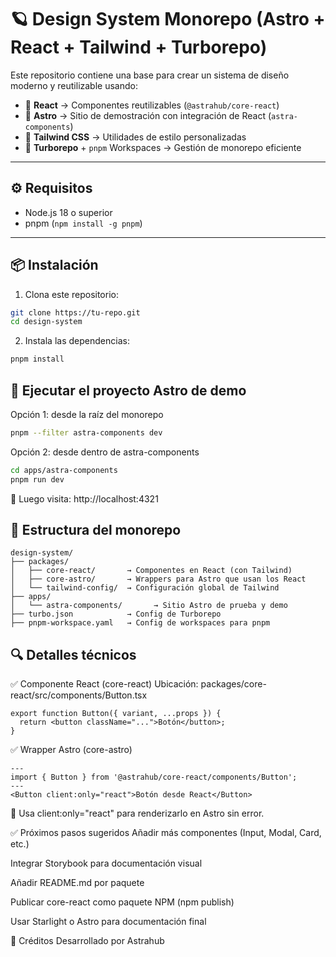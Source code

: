# 🪐 Design System Monorepo (Astro + React + Tailwind + Turborepo)

Este repositorio contiene una base para crear un sistema de diseño moderno y reutilizable usando:

- 🧩 **React** → Componentes reutilizables (`@astrahub/core-react`)
- 🌌 **Astro** → Sitio de demostración con integración de React (`astra-components`)
- 🎨 **Tailwind CSS** → Utilidades de estilo personalizadas
- 🚀 **Turborepo** + `pnpm` Workspaces → Gestión de monorepo eficiente

---

## ⚙️ Requisitos

- Node.js 18 o superior
- pnpm (`npm install -g pnpm`)

---

## 📦 Instalación

1. Clona este repositorio:

```bash
git clone https://tu-repo.git
cd design-system
````

2. Instala las dependencias:

```bash
pnpm install
````

## 🚀 Ejecutar el proyecto Astro de demo
Opción 1: desde la raíz del monorepo

```bash
pnpm --filter astra-components dev
````

Opción 2: desde dentro de astra-components

```bash
cd apps/astra-components
pnpm run dev
```

🔗 Luego visita: http://localhost:4321

## 📁 Estructura del monorepo

```psgl
design-system/
├── packages/
│   ├── core-react/       → Componentes en React (con Tailwind)
│   ├── core-astro/       → Wrappers para Astro que usan los React
│   └── tailwind-config/  → Configuración global de Tailwind
├── apps/
│   └── astra-components/       → Sitio Astro de prueba y demo
├── turbo.json            → Config de Turborepo
├── pnpm-workspace.yaml   → Config de workspaces para pnpm
```

## 🔍 Detalles técnicos

✅ Componente React (core-react)
Ubicación: packages/core-react/src/components/Button.tsx

```tsx
export function Button({ variant, ...props }) {
  return <button className="...">Botón</button>;
}
```

✅ Wrapper Astro (core-astro)

```astro
---
import { Button } from '@astrahub/core-react/components/Button';
---
<Button client:only="react">Botón desde React</Button>
```
📌 Usa client:only="react" para renderizarlo en Astro sin error.


✅ Próximos pasos sugeridos
Añadir más componentes (Input, Modal, Card, etc.)

Integrar Storybook para documentación visual

Añadir README.md por paquete

Publicar core-react como paquete NPM (npm publish)

Usar Starlight o Astro para documentación final

🤝 Créditos
Desarrollado por Astrahub